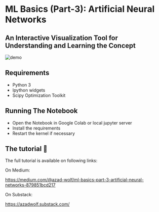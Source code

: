 # ML Basics (Part-3): Artificial Neural Networks
## An Interactive Visualization Tool for Understanding and Learning the Concept

![demo](ann.gif)

## Requirements

* Python 3
* Ipython widgets
* Scipy Optimization Toolkit

## Running The Notebook

* Open the Notebook in Google Colab or local jupyter server
* Install the requirements
* Restart the kernel if necessary 


## The tutorial 📃

The full tutorial is available on following links:

On Medium:

https://medium.com/@azad-wolf/ml-basics-part-3-artificial-neural-networks-879851bcd217

On Substack:

https://azadwolf.substack.com/








